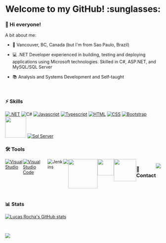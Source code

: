 <h1 align="center">Welcome to my GitHub! :sunglasses: </h1>

### :wave: Hi everyone!

A bit about me:

- :round_pushpin:  Vancouver, BC, Canada (but I'm from Sao Paulo, Brazil)
 
- :computer:  .NET Developer experienced in building, testing and deploying applications using Microsoft technologies. Skilled in C#, ASP.NET, and MySQL/SQL Server

- :books:  Analysis and Systems Development and Self-taught

&nbsp;

### :zap: Skills
<a target="_blank" rel="noopener noreferrer nofollow" href="https://camo.githubusercontent.com/f0d419a3988ddf531cba129a8a3384d8030c28d6a836b0a63dbb84dbb4e7dd41/68747470733a2f2f696d672e736869656c64732e696f2f62616467652f2e4e45542d3543324439313f7374796c653d666f722d7468652d6261646765266c6f676f3d2e6e6574266c6f676f436f6c6f723d7768697465267374796c653d706c6173746963"><img src="https://camo.githubusercontent.com/f0d419a3988ddf531cba129a8a3384d8030c28d6a836b0a63dbb84dbb4e7dd41/68747470733a2f2f696d672e736869656c64732e696f2f62616467652f2e4e45542d3543324439313f7374796c653d666f722d7468652d6261646765266c6f676f3d2e6e6574266c6f676f436f6c6f723d7768697465267374796c653d706c6173746963" alt=".NET" data-canonical-src="https://img.shields.io/badge/.NET-5C2D91?style=for-the-badge&amp;logo=.net&amp;logoColor=white&amp;style=plastic" style="max-width: 100%;"></a>
<img src="https://camo.githubusercontent.com/1b40db6c1427d7173180532250815f3fcecc0f9348b06600238b64e6ad3b4eb6/68747470733a2f2f696d672e736869656c64732e696f2f62616467652f432532332d3233393132303f7374796c653d666f722d7468652d6261646765266c6f676f3d632d7368617270266c6f676f436f6c6f723d7768697465267374796c653d706c6173746963" alt="C#" data-canonical-src="https://img.shields.io/badge/C%23-239120?style=for-the-badge&amp;logo=c-sharp&amp;logoColor=white&amp;style=plastic" style="max-width: 100%;">
<a target="_blank" rel="noopener noreferrer nofollow" href="https://camo.githubusercontent.com/68a995c8a56d78c5a936327ece34f1d918a869cb0c4fd8d7e4597c9e950eaad2/68747470733a2f2f696d672e736869656c64732e696f2f62616467652f4a6176615363726970742d3332333333303f7374796c653d666f722d7468652d6261646765266c6f676f3d6a617661736372697074266c6f676f436f6c6f723d463744463145267374796c653d706c6173746963"><img src="https://camo.githubusercontent.com/68a995c8a56d78c5a936327ece34f1d918a869cb0c4fd8d7e4597c9e950eaad2/68747470733a2f2f696d672e736869656c64732e696f2f62616467652f4a6176615363726970742d3332333333303f7374796c653d666f722d7468652d6261646765266c6f676f3d6a617661736372697074266c6f676f436f6c6f723d463744463145267374796c653d706c6173746963" alt="Javascript" data-canonical-src="https://img.shields.io/badge/JavaScript-323330?style=for-the-badge&amp;logo=javascript&amp;logoColor=F7DF1E&amp;style=plastic" style="max-width: 100%;"></a>
<a target="_blank" rel="noopener noreferrer nofollow" href="https://camo.githubusercontent.com/308b869db861259ebe97d3200a2f4fa6d2c9636789c0da1e31bb80104a59eaaf/68747470733a2f2f696d672e736869656c64732e696f2f62616467652f547970655363726970742d3030374143433f7374796c653d666f722d7468652d6261646765266c6f676f3d74797065736372697074266c6f676f436f6c6f723d7768697465267374796c653d706c6173746963"><img src="https://camo.githubusercontent.com/308b869db861259ebe97d3200a2f4fa6d2c9636789c0da1e31bb80104a59eaaf/68747470733a2f2f696d672e736869656c64732e696f2f62616467652f547970655363726970742d3030374143433f7374796c653d666f722d7468652d6261646765266c6f676f3d74797065736372697074266c6f676f436f6c6f723d7768697465267374796c653d706c6173746963" alt="Typescript" data-canonical-src="https://img.shields.io/badge/TypeScript-007ACC?style=for-the-badge&amp;logo=typescript&amp;logoColor=white&amp;style=plastic" style="max-width: 100%;"></a>
<a target="_blank" rel="noopener noreferrer nofollow" href="https://camo.githubusercontent.com/621475640a38f3f0ddc653243861398685a7e9d11e344dc7bd295b1055b06624/68747470733a2f2f696d672e736869656c64732e696f2f62616467652f48544d4c352d4533344632363f7374796c653d666f722d7468652d6261646765266c6f676f3d68746d6c35266c6f676f436f6c6f723d7768697465267374796c653d706c6173746963"><img src="https://camo.githubusercontent.com/621475640a38f3f0ddc653243861398685a7e9d11e344dc7bd295b1055b06624/68747470733a2f2f696d672e736869656c64732e696f2f62616467652f48544d4c352d4533344632363f7374796c653d666f722d7468652d6261646765266c6f676f3d68746d6c35266c6f676f436f6c6f723d7768697465267374796c653d706c6173746963" alt="HTML" data-canonical-src="https://img.shields.io/badge/HTML5-E34F26?style=for-the-badge&amp;logo=html5&amp;logoColor=white&amp;style=plastic" style="max-width: 100%;"></a>
<a target="_blank" rel="noopener noreferrer nofollow" href="https://camo.githubusercontent.com/ad1e5b8c6e1ba19d82876cf8060ccd43d6ec60d13df25e065a3c2504b1e6eae8/68747470733a2f2f696d672e736869656c64732e696f2f62616467652f435353332d3135373242363f7374796c653d666f722d7468652d6261646765266c6f676f3d63737333266c6f676f436f6c6f723d7768697465267374796c653d706c6173746963"><img src="https://camo.githubusercontent.com/ad1e5b8c6e1ba19d82876cf8060ccd43d6ec60d13df25e065a3c2504b1e6eae8/68747470733a2f2f696d672e736869656c64732e696f2f62616467652f435353332d3135373242363f7374796c653d666f722d7468652d6261646765266c6f676f3d63737333266c6f676f436f6c6f723d7768697465267374796c653d706c6173746963" alt="CSS" data-canonical-src="https://img.shields.io/badge/CSS3-1572B6?style=for-the-badge&amp;logo=css3&amp;logoColor=white&amp;style=plastic" style="max-width: 100%;"></a>
<a target="_blank" rel="noopener noreferrer nofollow" href="https://camo.githubusercontent.com/9a4d88865b176b528765593de0560c3905b48b490cfe64018d3130f3653bce42/68747470733a2f2f696d672e736869656c64732e696f2f62616467652f426f6f7473747261702d3536334437433f7374796c653d666f722d7468652d6261646765266c6f676f3d626f6f747374726170266c6f676f436f6c6f723d7768697465267374796c653d706c6173746963"><img src="https://camo.githubusercontent.com/9a4d88865b176b528765593de0560c3905b48b490cfe64018d3130f3653bce42/68747470733a2f2f696d672e736869656c64732e696f2f62616467652f426f6f7473747261702d3536334437433f7374796c653d666f722d7468652d6261646765266c6f676f3d626f6f747374726170266c6f676f436f6c6f723d7768697465267374796c653d706c6173746963" alt="Bootstrap" data-canonical-src="https://img.shields.io/badge/Bootstrap-563D7C?style=for-the-badge&amp;logo=bootstrap&amp;logoColor=white&amp;style=plastic" style="max-width: 100%;"></a>
<img style="width: 68px;" src="https://img.shields.io/badge/MySQL-005C84?style=for-the-badge&logo=mysql&logoColor=white" />
<a target="_blank" rel="noopener noreferrer nofollow" href="https://camo.githubusercontent.com/54ecf6a006f551144796974d28869d3e833e59867456af63e04f65619b485906/68747470733a2f2f696d672e736869656c64732e696f2f62616467652f4d6963726f736f66745f53514c5f5365727665722d4343323932373f7374796c653d666f722d7468652d6261646765266c6f676f3d6d6963726f736f66742d73716c2d736572766572266c6f676f436f6c6f723d7768697465267374796c653d706c6173746963"><img src="https://camo.githubusercontent.com/54ecf6a006f551144796974d28869d3e833e59867456af63e04f65619b485906/68747470733a2f2f696d672e736869656c64732e696f2f62616467652f4d6963726f736f66745f53514c5f5365727665722d4343323932373f7374796c653d666f722d7468652d6261646765266c6f676f3d6d6963726f736f66742d73716c2d736572766572266c6f676f436f6c6f723d7768697465267374796c653d706c6173746963" alt="Sql Server" data-canonical-src="https://img.shields.io/badge/Microsoft_SQL_Server-CC2927?style=for-the-badge&amp;logo=microsoft-sql-server&amp;logoColor=white&amp;style=plastic" style="max-width: 100%;"></a>

### :hammer_and_wrench: Tools
<div id="image" style="display: flex;">
<a target="_blank" rel="noopener noreferrer nofollow" href="https://camo.githubusercontent.com/c0b5d12b8af26199e4af0df70b490e6e768d9068d1d253054173a61b3cdf9225/68747470733a2f2f696d672e736869656c64732e696f2f62616467652f56697375616c53747564696f2d3543324439312e7376673f7374796c653d666f722d7468652d6261646765266c6f676f3d76697375616c2d73747564696f266c6f676f436f6c6f723d7768697465267374796c653d706c6173746963"><img src="https://camo.githubusercontent.com/c0b5d12b8af26199e4af0df70b490e6e768d9068d1d253054173a61b3cdf9225/68747470733a2f2f696d672e736869656c64732e696f2f62616467652f56697375616c53747564696f2d3543324439312e7376673f7374796c653d666f722d7468652d6261646765266c6f676f3d76697375616c2d73747564696f266c6f676f436f6c6f723d7768697465267374796c653d706c6173746963" alt="Visual Studio" data-canonical-src="https://img.shields.io/badge/VisualStudio-5C2D91.svg?style=for-the-badge&amp;logo=visual-studio&amp;logoColor=white&amp;style=plastic" style="max-width: 100%;"></a>
<a target="_blank" rel="noopener noreferrer nofollow" href="https://camo.githubusercontent.com/a78c5f61716e545512febdfff282429b00e0b1e0b62b4a6d6c21c15da09ca0da/68747470733a2f2f696d672e736869656c64732e696f2f62616467652f56697375616c53747564696f436f64652d3030373864372e7376673f7374796c653d666f722d7468652d6261646765266c6f676f3d76697375616c2d73747564696f2d636f6465266c6f676f436f6c6f723d7768697465267374796c653d706c6173746963"><img src="https://camo.githubusercontent.com/a78c5f61716e545512febdfff282429b00e0b1e0b62b4a6d6c21c15da09ca0da/68747470733a2f2f696d672e736869656c64732e696f2f62616467652f56697375616c53747564696f436f64652d3030373864372e7376673f7374796c653d666f722d7468652d6261646765266c6f676f3d76697375616c2d73747564696f2d636f6465266c6f676f436f6c6f723d7768697465267374796c653d706c6173746963" alt="Visual Studio Code" data-canonical-src="https://img.shields.io/badge/VisualStudioCode-0078d7.svg?style=for-the-badge&amp;logo=visual-studio-code&amp;logoColor=white&amp;style=plastic" style="max-width: 100%;"></a>
<img src="https://camo.githubusercontent.com/ae9ce6141ac901ac6f595743b9179d859257b00a4cb2941b0449899362099c03/68747470733a2f2f696d672e736869656c64732e696f2f62616467652f6a656e6b696e732d2532333243353236332e7376673f7374796c653d666f722d7468652d6261646765266c6f676f3d6a656e6b696e73266c6f676f436f6c6f723d7768697465267374796c653d706c6173746963" alt="Jenkins" data-canonical-src="https://img.shields.io/badge/jenkins-%232C5263.svg?style=for-the-badge&amp;logo=jenkins&amp;logoColor=white&amp;style=plastic">
<img src="https://camo.githubusercontent.com/a4750681e483e667b4bc10c74e2551861a6fe5911d9a8b8296ad5c88f9c9fa40/68747470733a2f2f696d672e736869656c64732e696f2f62616467652f646f636b65722d2532333064623765642e7376673f7374796c653d666f722d7468652d6261646765266c6f676f3d646f636b6572266c6f676f436f6c6f723d7768697465267374796c653d706c6173746963"/>
<img style="width: 95px;" src="https://img.shields.io/badge/Amazon_AWS-FF9900?style=for-the-badge&logo=amazonaws&logoColor=white"/>
<img style="width: 53px;" src="https://img.shields.io/badge/Jira-0052CC?style=for-the-badge&logo=Jira&logoColor=white" />
<img style="width: 72px;" src="https://img.shields.io/badge/Jenkins-D24939?style=for-the-badge&logo=Jenkins&logoColor=white" />

### :iphone: Contact
<a href="https://www.linkedin.com/in/lucas-rocha-de-jesus-a6251089/"><img src="https://img.shields.io/badge/LinkedIn-0077B5?style=for-the-badge&logo=linkedin&logoColor=white"/><a/>
</div>
&nbsp;

### :bar_chart: Stats

[![Lucas Rocha's GitHub stats](https://github-readme-stats.vercel.app/api?username=lucasrochadejesus&hide=stars&count_private=true&show_icons=true)](https://github.com/anuraghazra/github-readme-stats)

&nbsp;
 
<img src="https://github-readme-stats.vercel.app/api/top-langs/?username=lucasrochadejesus&layout=compact" />
